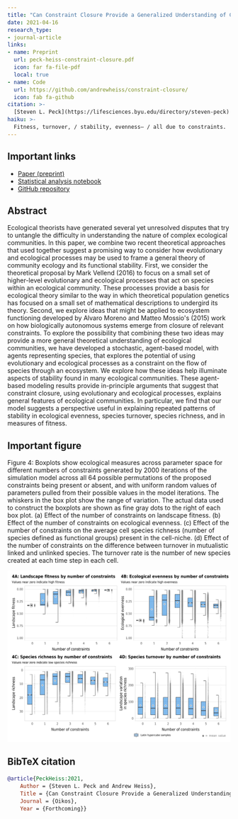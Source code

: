 ```yaml
---
title: "Can Constraint Closure Provide a Generalized Understanding of Community Dynamics in Ecosystems?"
date: 2021-04-16
research_type: 
- journal-article
links:
- name: Preprint
  url: peck-heiss-constraint-closure.pdf
  icon: far fa-file-pdf
  local: true
- name: Code
  url: https://github.com/andrewheiss/constraint-closure/
  icon: fab fa-github
citation: >-
  [Steven L. Peck](https://lifesciences.byu.edu/directory/steven-peck) and **Andrew Heiss**, "Can Constraint Closure Provide a Generalized Understanding of Community Dynamics in Ecosystems?” *Oikos* (forthcoming, 2021), doi: forthcoming
haiku: >-
  Fitness, turnover, / stability, evenness— / all due to constraints.
---
```


## Important links

- [Paper (preprint)](peck-heiss-constraint-closure.pdf)
- [Statistical analysis notebook](https://stats.andrewheiss.com/constraint-closure/)
- [GitHub repository](https://github.com/andrewheiss/constraint-closure/)

## Abstract

Ecological theorists have generated several yet unresolved disputes that try to untangle the difficulty in understanding the nature of complex ecological communities. In this paper, we combine two recent theoretical approaches that used together suggest a promising way to consider how evolutionary and ecological processes may be used to frame a general theory of community ecology and its functional stability. First, we consider the theoretical proposal by Mark Vellend (2016) to focus on a small set of higher-level evolutionary and ecological processes that act on species within an ecological community. These processes provide a basis for ecological theory similar to the way in which theoretical population genetics has focused on a small set of mathematical descriptions to undergird its theory. Second, we explore ideas that might be applied to ecosystem functioning developed by Alvaro Moreno and Matteo Mossio's (2015) work on how biologically autonomous systems emerge from closure of relevant constraints. To explore the possibility that combining these two ideas may provide a more general theoretical understanding of ecological communities, we have developed a stochastic, agent-based model, with agents representing species, that explores the potential of using evolutionary and ecological processes as a constraint on the flow of species through an ecosystem. We explore how these ideas help illuminate aspects of stability found in many ecological communities. These agent-based modeling results provide in-principle arguments that suggest that constraint closure, using evolutionary and ecological processes, explains general features of ecological communities. In particular, we find that our model suggests a perspective useful in explaining repeated patterns of stability in ecological evenness, species turnover, species richness, and in measures of fitness.


## Important figure

Figure 4: Boxplots show ecological measures across parameter space for different numbers of constraints generated by 2000 iterations of the simulation model across all 64 possible permutations of the proposed constraints being present or absent, and with uniform random values of parameters pulled from their possible values in the model iterations. The whiskers in the box plot show the range of variation. The actual data used to construct the boxplots are shown as fine gray dots to the right of each box plot. (a) Effect of the number of constraints on landscape fitness. (b) Effect of the number of constraints on ecological evenness. (c) Effect of the number of constraints on the average cell species richness (number of species defined as functional groups) present in the cell-niche. (d) Effect of the number of constraints on the difference between turnover in mutualistic linked and unlinked species. The turnover rate is the number of new species created at each time step in each cell.

![Figure 4: Boxplots show ecological measures across parameter space for different numbers of constraints generated by 2000 iterations of the simulation model across all 64 possible permutations of the proposed constraints being present or absent](oikos-21_fig-4.png)


## BibTeX citation

```bibtex
@article{PeckHeiss:2021,
    Author = {Steven L. Peck and Andrew Heiss},
    Title = {Can Constraint Closure Provide a Generalized Understanding of Community Dynamics in Ecosystems?},
    Journal = {Oikos},
    Year = {Forthcoming}}
```
